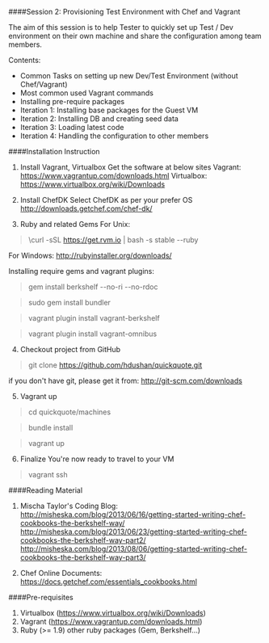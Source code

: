 ####Session 2: Provisioning Test Environment with Chef and Vagrant

The aim of this session is to help Tester to quickly set up Test / Dev environment on their own machine and share the configuration among team members.

Contents:
- Common Tasks on setting up new Dev/Test Environment (without Chef/Vagrant)
- Most common used Vagrant commands
- Installing pre-require packages
- Iteration 1: Installing base packages for the Guest VM
- Iteration 2: Installing DB and creating seed data
- Iteration 3: Loading latest code
- Iteration 4: Handling the configuration to other members

####Installation Instruction

1. Install Vagrant, Virtualbox
Get the software at below sites
Vagrant:
https://www.vagrantup.com/downloads.html
Virtualbox:
https://www.virtualbox.org/wiki/Downloads

2. Install ChefDK
Select ChefDK as per your prefer OS
http://downloads.getchef.com/chef-dk/

3. Ruby and related Gems
For Unix:

> \curl -sSL https://get.rvm.io | bash -s stable --ruby

For Windows:
http://rubyinstaller.org/downloads/

Installing require gems and vagrant plugins:
> gem install berkshelf --no-ri --no-rdoc

> sudo gem install bundler

> vagrant plugin install vagrant-berkshelf

> vagrant plugin install vagrant-omnibus

4. Checkout project from GitHub
> git clone https://github.com/hdushan/quickquote.git

if you don't have git, please get it from: http://git-scm.com/downloads

5. Vagrant up
> cd quickquote/machines

> bundle install

> vagrant up

6. Finalize
You're now ready to travel to your VM

> vagrant ssh

####Reading Material
1. Mischa Taylor's Coding Blog:
http://misheska.com/blog/2013/06/16/getting-started-writing-chef-cookbooks-the-berkshelf-way/
http://misheska.com/blog/2013/06/23/getting-started-writing-chef-cookbooks-the-berkshelf-way-part2/
http://misheska.com/blog/2013/08/06/getting-started-writing-chef-cookbooks-the-berkshelf-way-part3/

2. Chef Online Documents:
https://docs.getchef.com/essentials_cookbooks.html

####Pre-requisites

1. Virtualbox (https://www.virtualbox.org/wiki/Downloads)
2. Vagrant (https://www.vagrantup.com/downloads.html)
3. Ruby (>= 1.9) other ruby packages (Gem, Berkshelf...)
